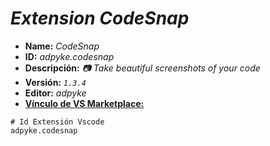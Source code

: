 <!-- Autor: Daniel Benjamin Perez Morales -->
<!-- GitHub: https://github.com/D4nitrix13 -->
<!-- GitLab: https://gitlab.com/D4nitrix13 -->
<!-- Correo electrónico: danielperezdev@proton.me -->
# ***Extension CodeSnap***

- **Name:** *CodeSnap*
- **ID:** *adpyke.codesnap*
- **Descripción:** *📷 Take beautiful screenshots of your code*
- **Versión:** *`1.3.4`*
- **Editor:** *adpyke*
- **[Vínculo de VS Marketplace:](https://marketplace.visualstudio.com/items?itemName=adpyke.codesnap "https://marketplace.visualstudio.com/items?itemName=adpyke.codesnap")**

```plaintext
# Id Extensión Vscode
adpyke.codesnap
```
